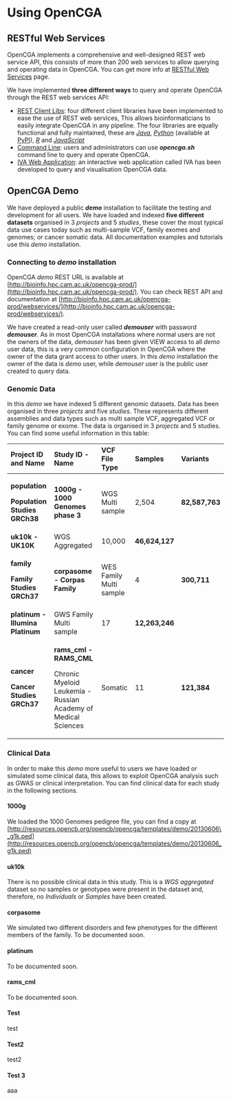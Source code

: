 # Using OpenCGA

## RESTful Web Services <a id="UsingOpenCGA-RESTfulWebServices"></a>

OpenCGA implements a comprehensive and well-designed REST web service API, this consists of more than 200 web services to allow querying and operating data in OpenCGA. You can get more info at [RESTful Web Services](http://docs.opencb.org/display/opencga/RESTful+Web+Services) page.

We have implemented **three different ways** to query and operate OpenCGA through the REST web services API:

* [REST Client Libs](http://docs.opencb.org/display/opencga/RESTful+Web+Services#RESTfulWebServices-ClientLibraries): four different client libraries have been implemented to ease the use of REST web services, This allows bioinformaticians to easily integrate OpenCGA in any pipeline. The four libraries are equally functional and fully maintained, these are [_Java_](http://docs.opencb.org/display/opencga/Java)_,_ [_Python_](http://docs.opencb.org/display/opencga/Python) \(available at [PyPI](https://pypi.org/project/pyopencga/)\), [_R_](http://docs.opencb.org/display/opencga/R) and [_JavaScript_](http://docs.opencb.org/display/opencga/JavaScript)
* [Command Line](http://docs.opencb.org/display/opencga/Command+Line): users and administrators can use _**opencga.sh**_ command line to query and operate OpenCGA. 
* [IVA Web Application](http://docs.opencb.org/display/opencga/IVA+Web+App): an interactive web application called IVA has been developed to query and visualisation OpenCGA data.

## OpenCGA Demo <a id="UsingOpenCGA-OpenCGADemo"></a>

We have deployed a public _**demo**_ installation to facilitate the testing and development for all users. We have loaded and indexed **five different datasets** organised in 3 _projects_ and 5 _studies_, these cover the most typical data use cases today such as multi-sample VCF, family exomes and genomes; or cancer somatic data. All documentation examples and tutorials use this _demo_ installation.

### Connecting to _demo_ installation <a id="UsingOpenCGA-Connectingtodemoinstallation"></a>

OpenCGA _demo_ REST URL is available at [http://bioinfo.hpc.cam.ac.uk/opencga-prod/](http://bioinfo.hpc.cam.ac.uk/opencga-prod/). You can check REST API and documentation at [http://bioinfo.hpc.cam.ac.uk/opencga-prod/webservices/](http://bioinfo.hpc.cam.ac.uk/opencga-prod/webservices/).

We have created a read-only user called _**demouser**_ with password _**demouser**_. As in most OpenCGA installations where normal users are not the owners of the data, _demouser_ has been given VIEW access to all _demo_ user data, this is a very common configuration in OpenCGA where the owner of the data grant access to other users. In this _demo_ installation the owner of the data is _demo_ user, while _demouser_ user is the public user created to query data.

### Genomic Data <a id="UsingOpenCGA-GenomicData"></a>

In this _demo_ we have indexed 5 different genomic datasets. Data has been organised in three _projects_ and five _studies_. These represents different assemblies and data types such as multi sample VCF, aggregated VCF or family genome or exome. The data is organised in 3 _projects_ and 5 studies. You can find some useful information in this table:

<table>
  <thead>
    <tr>
      <th style="text-align:left">Project ID and Name</th>
      <th style="text-align:left">Study ID - Name</th>
      <th style="text-align:left">VCF File Type</th>
      <th style="text-align:left">Samples</th>
      <th style="text-align:left">Variants</th>
    </tr>
  </thead>
  <tbody>
    <tr>
      <td style="text-align:left">
        <p><b>population</b>
        </p>
        <p><b>Population Studies GRCh38</b>
        </p>
      </td>
      <td style="text-align:left"><b>1000g - 1000 Genomes phase 3<br /></b>
      </td>
      <td style="text-align:left">WGS Multi sample</td>
      <td style="text-align:left">2,504</td>
      <td style="text-align:left"><b>82,587,763</b>
      </td>
    </tr>
    <tr>
      <td style="text-align:left"><b>uk10k - UK10K<br /></b>
      </td>
      <td style="text-align:left">WGS Aggregated</td>
      <td style="text-align:left">10,000</td>
      <td style="text-align:left"><b>46,624,127</b>
      </td>
      <td style="text-align:left"></td>
    </tr>
    <tr>
      <td style="text-align:left">
        <p><b>family</b>
        </p>
        <p><b>Family Studies GRCh37</b>
        </p>
      </td>
      <td style="text-align:left"><b>corpasome - Corpas Family</b>
      </td>
      <td style="text-align:left">WES Family Multi sample</td>
      <td style="text-align:left">4</td>
      <td style="text-align:left"><b>300,711</b>
      </td>
    </tr>
    <tr>
      <td style="text-align:left"><b>platinum - Illumina Platinum</b>
      </td>
      <td style="text-align:left">GWS Family Multi sample</td>
      <td style="text-align:left">17</td>
      <td style="text-align:left"><b>12,263,246</b>
      </td>
      <td style="text-align:left"></td>
    </tr>
    <tr>
      <td style="text-align:left">
        <p><b>cancer</b>
        </p>
        <p><b>Cancer Studies GRCh37</b>
        </p>
      </td>
      <td style="text-align:left">
        <p><b>rams_cml - RAMS_CML<br /></b>
        </p>
        <p>Chronic Myeloid Leukemia - Russian Academy of Medical Sciences<b><br /></b>
        </p>
      </td>
      <td style="text-align:left">Somatic</td>
      <td style="text-align:left">11</td>
      <td style="text-align:left"><b>121,384</b>
      </td>
    </tr>
  </tbody>
</table>

### Clinical Data <a id="UsingOpenCGA-ClinicalData"></a>

In order to make this _demo_ more useful to users we have loaded or simulated some clinical data, this allows to exploit OpenCGA analysis such as GWAS or clinical interpretation. You can find clinical data for each study in the following sections.

#### 1000g <a id="UsingOpenCGA-1000g"></a>

We loaded the 1000 Genomes pedigree file, you can find a copy at [http://resources.opencb.org/opencb/opencga/templates/demo/20130606\_g1k.ped](http://resources.opencb.org/opencb/opencga/templates/demo/20130606_g1k.ped)

#### uk10k <a id="UsingOpenCGA-uk10k"></a>

There is no possible clinical data in this study. This is a _WGS aggregated_ dataset so no samples or genotypes were present in the dataset and, therefore, no _Individuals_ or _Samples_ have been created.

#### corpasome <a id="UsingOpenCGA-corpasome"></a>

We simulated two different disorders and few phenotypes for the different members of the family. To be documented soon.

#### platinum <a id="UsingOpenCGA-platinum"></a>

To be documented soon.

#### rams\_cml <a id="UsingOpenCGA-rams_cml"></a>

To be documented soon.

#### Test

test

#### Test2 <a id="UsingOpenCGA-rams_cml"></a>

test2

#### Test 3

aaa





